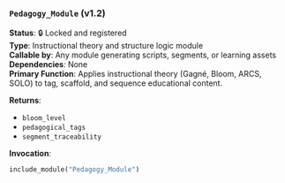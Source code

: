 ### `Pedagogy_Module` (v1.2)

**Status**: 🔒 Locked and registered  
**Type**: Instructional theory and structure logic module  
**Callable by**: Any module generating scripts, segments, or learning assets  
**Dependencies**: None  
**Primary Function**: Applies instructional theory (Gagné, Bloom, ARCS, SOLO) to tag, scaffold, and sequence educational content.

**Returns**:
- `bloom_level`
- `pedagogical_tags`
- `segment_traceability`

**Invocation**:
```python
include_module("Pedagogy_Module")
```
